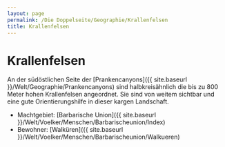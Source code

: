 ```yaml
---
layout: page
permalink: /Die Doppelseite/Geographie/Krallenfelsen
title: Krallenfelsen
---
```


# Krallenfelsen

An der südöstlichen Seite der [Prankencanyons]({{ site.baseurl }}/Welt/Geographie/Prankencanyons) sind halbkreisähnlich die bis zu 800 Meter hohen Krallenfelsen angeordnet. Sie sind von weitem sichtbar und eine gute Orientierungshilfe in dieser kargen Landschaft.

- Machtgebiet: [Barbarische Union]({{ site.baseurl }}/Welt/Voelker/Menschen/Barbarischeunion/Index)
- Bewohner: [Walküren]({{ site.baseurl }}/Welt/Voelker/Menschen/Barbarischeunion/Walkueren)

